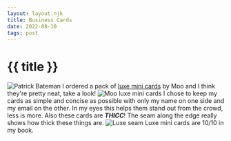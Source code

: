 ```yaml
---
layout: layout.njk
title: Business Cards
date: 2022-08-10
tags: post
---
```

# {{ title }}
![Patrick Bateman](./images/bateman.png)
I ordered a pack of [luxe mini cards](https://www.moo.com/us/business-cards/minicards) by Moo and I think they're pretty neat, take a look!
![Moo luxe mini cards](./images/moo1.png)
I chose to keep my cards as simple and concise as possible with only my name on one side and my email on the other. In my eyes this helps them stand out from the crowd, less is more. Also these cards are ***THICC***! The seam along the edge really shows how thick these things are.
![Luxe seam](./images/moo2.png)
Luxe mini cards are 10/10 in my book.
